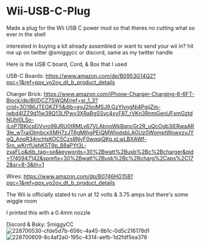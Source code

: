 # Wii-USB-C-Plug
Made a plug for the Wii USB C power mod so that theres no cutting what so ever in the shell

interested in buying a kit already assembled or want to send your wii in? hit me up on twitter @smiggycc or discord, same as my twitter handle

Here is the USB C board, Cord, & Box that I used

USB-C Boards: https://www.amazon.com/dp/B0953G14Q2?psc=1&ref=ppx_yo2ov_dt_b_product_details

Charger Brick: https://www.amazon.com/iPhone-Charger-Charging-6-6FT-Block/dp/B0DCZ7SWQM/ref=sr_1_3?crid=3O186JTEGKZF5&dib=eyJ2IjoiMSJ9.GzYlvngNi4PgijZm-jwbd4IZZ9d11w39Q13LfPwv3XRaBgSSvc4xyF87_rVKn3RnmGenUFxmGztdNUhl0LSo-jLoP7BKicsEjVvro99JRU0tRMLv67VLAbnoWkBqncGr2R_uQcOqb3iERwaAR3le_wTraiGtmbcxXMH7zJT6gMIhgPEiQMWlodsbLAGUz0WomptWowxzvJYgQ_AnqR34ncHsKOC5Czs8NyF0wqqiQKg.xLwLBXAWf-5rn_wKrrfUehK5T9p_88aPYt3L-zxaFLo&dib_tag=se&keywords=30%2Bwatt%2Busb%2Bc%2Bcharger&qid=1745947142&sprefix=30%2Bwatt%2Busb%2Bc%2Bcharg%2Caps%2C172&sr=8-3&th=1

Wires: https://www.amazon.com/dp/B0746HG158?psc=1&ref=ppx_yo2ov_dt_b_product_details

The Wii is officially stated to run at 12 volts & 3.75 amps but there's some wiggle room

I printed this with a 0.4mm nozzle

Discord & Bsky: SmiggyCC
![228700530-cfde5d7b-656c-4a45-8b1c-0d5c216178d1](https://github.com/user-attachments/assets/8123aca0-6b9b-44fe-83b0-382934e1b86f)
![228700609-8c4af2a0-195c-4314-aefb-1d2fdf5ea378](https://github.com/user-attachments/assets/627b8c1b-5be4-4ac9-8649-1de7a36400a2)
